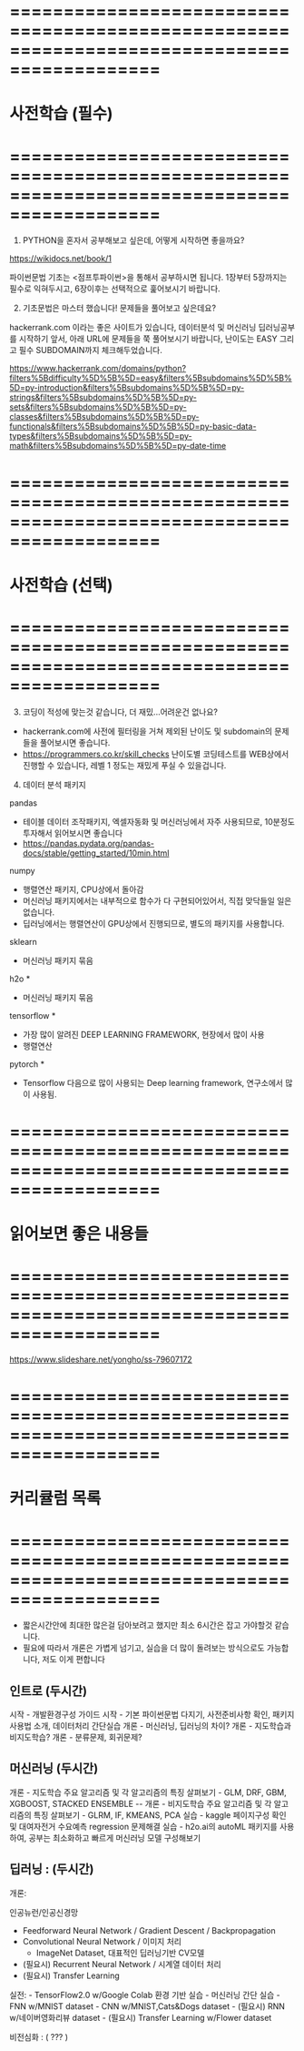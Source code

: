 # ============================================================================================
# 사전학습 (필수)
# ============================================================================================

1. PYTHON을 혼자서 공부해보고 싶은데, 어떻게 시작하면 좋을까요?

https://wikidocs.net/book/1  

파이썬문법 기초는 <점프투파이썬>을 통해서 공부하시면 됩니다.
1장부터 5장까지는 필수로 익혀두시고,
6장이후는 선택적으로 훑어보시기 바랍니다.
   
2. 기초문법은 마스터 했습니다! 문제들을 풀어보고 싶은데요?

hackerrank.com 이라는 좋은 사이트가 있습니다, 
데이터분석 및 머신러닝 딥러닝공부를 시작하기 앞서, 
아래 URL에 문제들을 쭉 풀어보시기 바랍니다, 난이도는 EASY 그리고 필수 SUBDOMAIN까지 체크해두었습니다.

https://www.hackerrank.com/domains/python?filters%5Bdifficulty%5D%5B%5D=easy&filters%5Bsubdomains%5D%5B%5D=py-introduction&filters%5Bsubdomains%5D%5B%5D=py-strings&filters%5Bsubdomains%5D%5B%5D=py-sets&filters%5Bsubdomains%5D%5B%5D=py-classes&filters%5Bsubdomains%5D%5B%5D=py-functionals&filters%5Bsubdomains%5D%5B%5D=py-basic-data-types&filters%5Bsubdomains%5D%5B%5D=py-math&filters%5Bsubdomains%5D%5B%5D=py-date-time


# ============================================================================================
# 사전학습 (선택)
# ============================================================================================


3. 코딩이 적성에 맞는것 같습니다, 더 재밌...어려운건 없나요?

- hackerrank.com에 사전에 필터링을 거쳐 제외된 난이도 및 subdomain의 문제들을 풀어보시면 좋습니다.
- https://programmers.co.kr/skill_checks 난이도별 코딩테스트를 WEB상에서 진행할 수 있습니다, 레벨 1 정도는 재밌게 푸실 수 있을겁니다.
    

4. 데이터 분석 패키지

pandas

- 테이블 데이터 조작패키지, 엑셀자동화 및 머신러닝에서 자주 사용되므로, 10분정도 투자해서 읽어보시면 좋습니다 
- https://pandas.pydata.org/pandas-docs/stable/getting_started/10min.html


numpy  

- 행렬연산 패키지, CPU상에서 돌아감
- 머신러닝 패키지에서는 내부적으로 함수가 다 구현되어있어서, 직접 맞닥들일 일은 없습니다.
- 딥러닝에서는 행렬연산이 GPU상에서 진행되므로, 별도의 패키지를 사용합니다.

sklearn
- 머신러닝 패키지 묶음



h2o * 
- 머신러닝 패키지 묶음


tensorflow *

- 가장 많이 알려진 DEEP LEARNING FRAMEWORK, 현장에서 많이 사용
- 행렬연산

pytorch *

- Tensorflow 다음으로 많이 사용되는 Deep learning framework, 연구소에서 많이 사용됨.


# ============================================================================================
# 읽어보면 좋은 내용들
# ============================================================================================

https://www.slideshare.net/yongho/ss-79607172



# ============================================================================================
# 커리큘럼 목록
# ============================================================================================

* 짧은시간안에 최대한 많은걸 담아보려고 했지만 최소 6시간은 잡고 가야할것 같습니다.
* 필요에 따라서 개론은 가볍게 넘기고, 실습을 더 많이 돌려보는 방식으로도 가능합니다, 저도 이게 편합니다

## 인트로  (두시간)

시작 - 개발환경구성 가이드
시작 - 기본 파이썬문법 다지기, 사전준비사항 확인, 패키지사용법 소개, 데이터처리 간단실습
개론 - 머신러닝, 딥러닝의 차이?
개론 - 지도학습과 비지도학습?
개론 - 분류문제, 회귀문제? 

## 머신러닝 (두시간)


개론 - 지도학습 주요 알고리즘 및 각 알고리즘의 특징 살펴보기   - GLM, DRF, GBM, XGBOOST,  STACKED ENSEMBLE 
-- 개론 - 비지도학습 주요 알고리즘 및 각 알고리즘의 특징 살펴보기 - GLRM, IF, KMEANS, PCA
실습 - kaggle 페이지구성 확인 및 대여자전거 수요예측 regression 문제해결
실습 - h2o.ai의 autoML 패키지를 사용하여, 공부는 최소화하고 빠르게 머신러닝 모델 구성해보기


## 딥러닝 : (두시간)

개론: 

인공뉴런/인공신경망
- Feedforward Neural Network / Gradient Descent / Backpropagation
- Convolutional Neural Network / 이미지 처리 
   + ImageNet Dataset, 대표적인 딥러닝기반 CV모델
- (필요시) Recurrent Neural Network / 시계열 데이터 처리
- (필요시) Transfer Learning
    
실전:
    - TensorFlow2.0 w/Google Colab 환경 기반 실습
    - 머신러닝 간단 실습
    - FNN w/MNIST dataset
    - CNN w/MNIST,Cats&Dogs dataset
    - (필요시) RNN w/네이버영화리뷰 dataset
    - (필요시) Transfer Learning w/Flower dataset


비전심화 : ( ??? )
